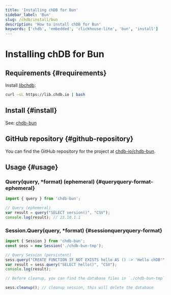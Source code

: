 ```yaml
---
title: 'Installing chDB for Bun'
sidebar_label: 'Bun'
slug: /chdb/install/bun
description: 'How to install chDB for Bun'
keywords: ['chdb', 'embedded', 'clickhouse-lite', 'bun', 'install']
---
```


# Installing chDB for Bun

## Requirements \{#requirements}

Install [libchdb](https://github.com/chdb-io/chdb):

```bash
curl -sL https://lib.chdb.io | bash
```

## Install \{#install}

See: [chdb-bun](https://github.com/chdb-io/chdb-bun)

## GitHub repository \{#github-repository}

You can find the GitHub repository for the project at [chdb-io/chdb-bun](https://github.com/chdb-io/chdb-bun).

## Usage \{#usage}

### Query(query, *format) (ephemeral) \{#queryquery-format-ephemeral}

```javascript
import { query } from 'chdb-bun';

// Query (ephemeral)
var result = query("SELECT version()", "CSV");
console.log(result); // 23.10.1.1
```

### Session.Query(query, *format) \{#sessionqueryquery-format}

```javascript
import { Session } from 'chdb-bun';
const sess = new Session('./chdb-bun-tmp');

// Query Session (persistent)
sess.query("CREATE FUNCTION IF NOT EXISTS hello AS () -> 'Hello chDB'", "CSV");
var result = sess.query("SELECT hello()", "CSV");
console.log(result);

// Before cleanup, you can find the database files in `./chdb-bun-tmp`

sess.cleanup(); // cleanup session, this will delete the database
```


